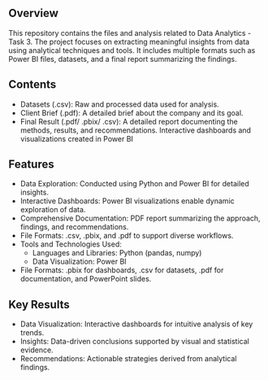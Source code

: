 ## Overview
This repository contains the files and analysis related to Data Analytics - Task 3. The project focuses on extracting meaningful insights from data using analytical techniques and tools. It includes multiple formats such as Power BI files, datasets, and a final report summarizing the findings.

## Contents
+ Datasets (.csv): Raw and processed data used for analysis.
+  Client Brief (.pdf): A detailed brief about the company and its goal.
+ Final Result (.pdf/ .pbix/ .csv): A detailed report documenting the methods, results, and recommendations. Interactive dashboards and visualizations created in Power BI
## Features
+ Data Exploration: Conducted using Python and Power BI for detailed insights.
+ Interactive Dashboards: Power BI visualizations enable dynamic exploration of data.
+ Comprehensive Documentation: PDF report summarizing the approach, findings, and recommendations.
+ File Formats: .csv, .pbix, and .pdf to support diverse workflows.
+ Tools and Technologies Used:
  + Languages and Libraries: Python (pandas, numpy)
  + Data Visualization: Power BI
+ File Formats: .pbix for dashboards, .csv for datasets, .pdf for documentation, and PowerPoint slides.
## Key Results
+ Data Visualization: Interactive dashboards for intuitive analysis of key trends.
+ Insights: Data-driven conclusions supported by visual and statistical evidence.
+ Recommendations: Actionable strategies derived from analytical findings.
